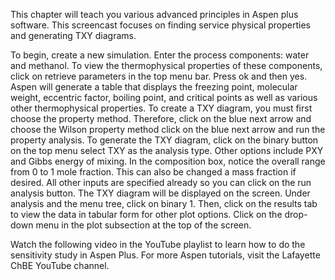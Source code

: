 This chapter will teach you various advanced principles in Aspen plus software. This screencast focuses on finding service physical properties and generating TXY diagrams. 

To begin, create a new simulation. Enter the process components: water and methanol. To view the thermophysical properties of these components, click on retrieve parameters in the top menu bar. Press ok and then yes. Aspen will generate a table that displays the freezing point, molecular weight, eccentric factor, boiling point, and critical points as well as various other thermophysical properties. To create a TXY diagram, you must first choose the property method. Therefore, click on the blue next arrow and choose the Wilson property method click on the blue next arrow and run the property analysis. To generate the TXY diagram, click on the binary button on the top menu select TXY as the analysis type. Other options include PXY and Gibbs energy of mixing. In the composition box, notice the overall range from 0 to 1 mole fraction. This can also be changed a mass fraction if desired. All other inputs are specified already so you can click on the run analysis button. The TXY diagram will be displayed on the 
screen. Under analysis and the menu tree, click on binary 1. Then, click on the results tab to view the data in tabular form for other plot options. Click on the drop-down menu in the plot subsection at the top of the screen.

Watch the following video in the YouTube playlist to learn how to do the sensitivity study in Aspen Plus. For more Aspen tutorials, visit the Lafayette ChBE YouTube channel.
